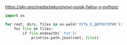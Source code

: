 https://sky.pro/media/rekursivnyj-poisk-fajlov-v-python/

```python
import os

for root, dirs, files in os.walk('ПУТЬ_К_ДИРЕКТОРИИ'):
    for file in files:
        if file.endswith('.txt'):
            print(os.path.join(root, file))
```